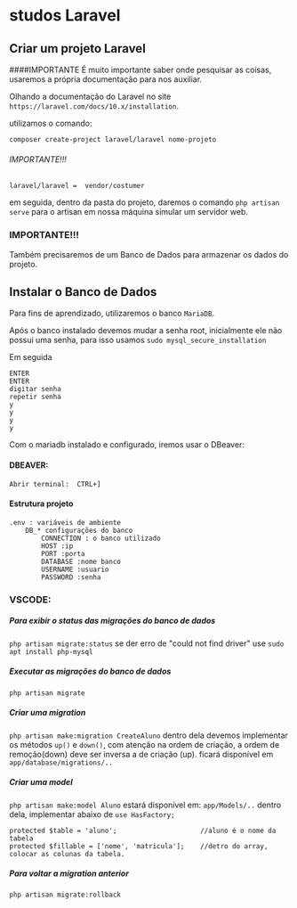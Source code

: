 # studos Laravel

## Criar um  projeto Laravel

####IMPORTANTE
É muito importante saber onde pesquisar as coisas, usaremos a própria documentação para nos auxiliar.

Olhando a documentação do Laravel no site ```https://laravel.com/docs/10.x/installation```.

 utilizamos o comando:

 ```composer create-project laravel/laravel nome-projeto```

 ###### IMPORTANTE!!! 
 ```laravel/laravel =  vendor/costumer```

 em seguida, dentro da pasta do projeto, daremos o comando  ```php artisan  serve``` para o artisan em nossa máquina simular um servidor web.

 ### IMPORTANTE!!!
 Também precisaremos de um Banco de Dados para armazenar os dados do projeto.

## Instalar o Banco de Dados

 Para fins de aprendizado, utilizaremos o banco ```MariaDB```.

 Após o banco instalado devemos mudar a senha root, inicialmente ele não possui uma senha, para isso usamos ```sudo mysql_secure_installation```

 Em seguida 
```
ENTER
ENTER
digitar senha
repetir senha
y
y
y
y
```

Com o mariadb instalado e configurado, iremos usar o DBeaver:

#### DBEAVER:
```
Abrir terminal:  CTRL+]
```



#### Estrutura projeto

```
.env : variáveis de ambiente
    DB_* configurações do banco
        CONNECTION : o banco utilizado
        HOST :ip
        PORT :porta
        DATABASE :nome banco
        USERNAME :usuario
        PASSWORD :senha

```


### VSCODE:

##### Para exibir o status das migrações do banco de dados
```php artisan migrate:status``` 
se der erro de "could not find driver" use 
```sudo apt install php-mysql```


##### Executar as migrações do banco de dados
```php artisan migrate```


##### Criar uma migration
```php artisan make:migration CreateAluno```
dentro dela devemos implementar os métodos ```up()``` e ```down()```, com atenção na ordem de criação, a ordem de remoção(down) deve ser inversa a de criação (up). 
ficará disponível em `app/database/migrations/..`

##### Criar uma model
`php artisan make:model Aluno`
estará disponível em: `app/Models/..`
dentro dela, implementar abaixo de `use HasFactory;`

```
protected $table = 'aluno';                     //aluno é o nome da tabela
protected $fillable = ['nome', 'matricula'];    //detro do array, colocar as colunas da tabela.
```

##### Para voltar a migration anterior

```php artisan migrate:rollback``` 



